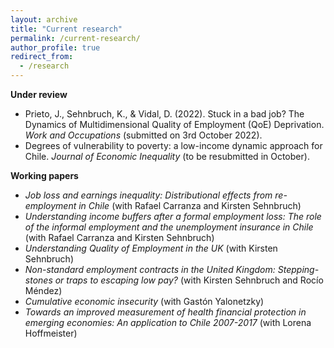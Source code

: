 ```yaml
---
layout: archive
title: "Current research"
permalink: /current-research/
author_profile: true
redirect_from:
  - /research
---
```


__Under review__

- Prieto, J., Sehnbruch, K., & Vidal, D. (2022). Stuck in a bad job? The Dynamics of Multidimensional Quality of Employment (QoE) Deprivation. _Work and Occupations_ (submitted on 3rd October 2022).
- Degrees of vulnerability to poverty: a low-income dynamic approach for Chile. _Journal of Economic Inequality_ (to be resubmitted in October).

__Working papers__

- _Job loss and earnings inequality: Distributional effects from re-employment in Chile_ (with Rafael Carranza and Kirsten Sehnbruch)
- _Understanding income buffers after a formal employment loss: The role of the informal employment and the unemployment insurance in Chile_ (with Rafael Carranza and Kirsten Sehnbruch)
- _Understanding Quality of Employment in the UK_ (with Kirsten Sehnbruch)
- _Non-standard employment contracts in the United Kingdom: Stepping-stones or traps to escaping low pay?_ (with Kirsten Sehnbruch and Rocío Méndez)
- _Cumulative economic insecurity_ (with Gastón Yalonetzky)
- _Towards an improved measurement of health financial protection in emerging economies: An application to Chile 2007-2017_ (with Lorena Hoffmeister)
